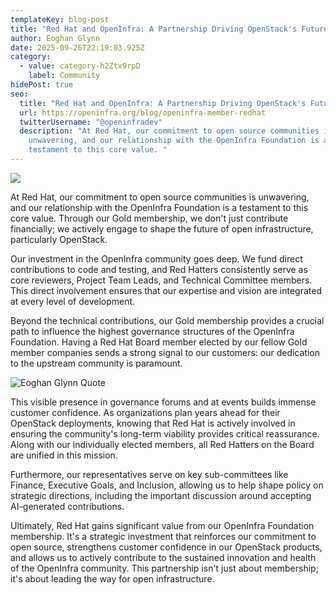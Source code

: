 ```yaml
---
templateKey: blog-post
title: "Red Hat and OpenInfra: A Partnership Driving OpenStack's Future"
author: Eoghan Glynn
date: 2025-09-26T22:19:03.925Z
category:
  - value: category-h2Ztx9rpD
    label: Community
hidePost: true
seo:
  title: "Red Hat and OpenInfra: A Partnership Driving OpenStack's Future"
  url: https://openinfra.org/blog/openinfra-member-redhat
  twitterUsername: "@openinfradev"
  description: "At Red Hat, our commitment to open source communities is
    unwavering, and our relationship with the OpenInfra Foundation is a
    testament to this core value. "
---
```

![](/img/1200x675-gold-red-hat.png)

At Red Hat, our commitment to open source communities is unwavering, and our relationship with the OpenInfra Foundation is a testament to this core value. Through our Gold membership, we don't just contribute financially; we actively engage to shape the future of open infrastructure, particularly OpenStack. 

Our investment in the OpenInfra community goes deep. We fund direct contributions to code and testing, and Red Hatters consistently serve as core reviewers, Project Team Leads, and Technical Committee members. This direct involvement ensures that our expertise and vision are integrated at every level of development. 

Beyond the technical contributions, our Gold membership provides a crucial path to influence the highest governance structures of the OpenInfra Foundation. Having a Red Hat Board member elected by our fellow Gold member companies sends a strong signal to our customers: our dedication to the upstream community is paramount. 

![Eoghan Glynn Quote](/img/redhat-quote-sm.jpg "Eoghan Glynn Quote")

This visible presence in governance forums and at events builds immense customer confidence. As organizations plan years ahead for their OpenStack deployments, knowing that Red Hat is actively involved in ensuring the community's long-term viability provides critical reassurance. Along with our individually elected members, all Red Hatters on the Board are unified in this mission. 

Furthermore, our representatives serve on key sub-committees like Finance, Executive Goals, and Inclusion, allowing us to help shape policy on strategic directions, including the important discussion around accepting AI-generated contributions. 

Ultimately, Red Hat gains significant value from our OpenInfra Foundation membership. It's a strategic investment that reinforces our commitment to open source, strengthens customer confidence in our OpenStack products, and allows us to actively contribute to the sustained innovation and health of the OpenInfra community. This partnership isn't just about membership; it's about leading the way for open infrastructure.